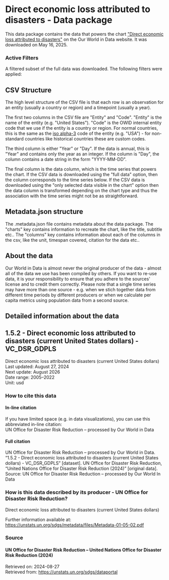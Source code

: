 # Direct economic loss attributed to disasters - Data package

This data package contains the data that powers the chart ["Direct economic loss attributed to disasters"](https://ourworldindata.org/grapher/direct-economic-loss-attributed-to-disasters?v=1&csvType=full&useColumnShortNames=false) on the Our World in Data website. It was downloaded on May 16, 2025.

### Active Filters

A filtered subset of the full data was downloaded. The following filters were applied:

## CSV Structure

The high level structure of the CSV file is that each row is an observation for an entity (usually a country or region) and a timepoint (usually a year).

The first two columns in the CSV file are "Entity" and "Code". "Entity" is the name of the entity (e.g. "United States"). "Code" is the OWID internal entity code that we use if the entity is a country or region. For normal countries, this is the same as the [iso alpha-3](https://en.wikipedia.org/wiki/ISO_3166-1_alpha-3) code of the entity (e.g. "USA") - for non-standard countries like historical countries these are custom codes.

The third column is either "Year" or "Day". If the data is annual, this is "Year" and contains only the year as an integer. If the column is "Day", the column contains a date string in the form "YYYY-MM-DD".

The final column is the data column, which is the time series that powers the chart. If the CSV data is downloaded using the "full data" option, then the column corresponds to the time series below. If the CSV data is downloaded using the "only selected data visible in the chart" option then the data column is transformed depending on the chart type and thus the association with the time series might not be as straightforward.

## Metadata.json structure

The .metadata.json file contains metadata about the data package. The "charts" key contains information to recreate the chart, like the title, subtitle etc.. The "columns" key contains information about each of the columns in the csv, like the unit, timespan covered, citation for the data etc..

## About the data

Our World in Data is almost never the original producer of the data - almost all of the data we use has been compiled by others. If you want to re-use data, it is your responsibility to ensure that you adhere to the sources' license and to credit them correctly. Please note that a single time series may have more than one source - e.g. when we stich together data from different time periods by different producers or when we calculate per capita metrics using population data from a second source.

## Detailed information about the data


## 1.5.2 - Direct economic loss attributed to disasters (current United States dollars) - VC_DSR_GDPLS
Direct economic loss attributed to disasters (current United States dollars)
Last updated: August 27, 2024  
Next update: August 2026  
Date range: 2005–2022  
Unit: usd  


### How to cite this data

#### In-line citation
If you have limited space (e.g. in data visualizations), you can use this abbreviated in-line citation:  
UN Office for Disaster Risk Reduction – processed by Our World in Data

#### Full citation
UN Office for Disaster Risk Reduction – processed by Our World in Data. “1.5.2 - Direct economic loss attributed to disasters (current United States dollars) - VC_DSR_GDPLS” [dataset]. UN Office for Disaster Risk Reduction, “United Nations Office for Disaster Risk Reduction (2024)” [original data].
Source: UN Office for Disaster Risk Reduction – processed by Our World In Data

### How is this data described by its producer - UN Office for Disaster Risk Reduction?
Direct economic loss attributed to disasters (current United States dollars)

Further information available at: https://unstats.un.org/sdgs/metadata/files/Metadata-01-05-02.pdf

### Source

#### UN Office for Disaster Risk Reduction – United Nations Office for Disaster Risk Reduction (2024)
Retrieved on: 2024-08-27  
Retrieved from: https://unstats.un.org/sdgs/dataportal  


    